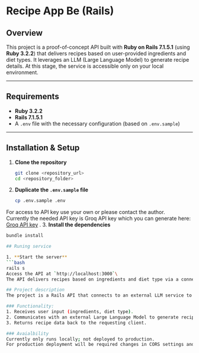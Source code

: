 # Recipe App Be (Rails)

## Overview
This project is a proof-of-concept API built with **Ruby on Rails 7.1.5.1** (using **Ruby 3.2.2**) that delivers recipes based on user-provided ingredients and diet types. It leverages an LLM (Large Language Model) to generate recipe details. At this stage, the service is accessible only on your local environment.

---

## Requirements
- **Ruby 3.2.2**
- **Rails 7.1.5.1**
- A `.env` file with the necessary configuration (based on `.env.sample`)

---

## Installation & Setup

1. **Clone the repository**
   ```bash
   git clone <repository_url>
   cd <repository_folder>

2. **Duplicate the `.env.sample` file**
   ```bash
   cp .env.sample .env
   
For access to API key use your own or please contact the author.\
Currently the needed API key is Groq API key which you can generate here: [Groq API key](https://console.groq.com/keys)
.
3. **Install the dependencies**
   ```bash
   bundle install
   
## Runing service

1. **Start the server**
   ```bash
   rails s
Access the API at `http://localhost:3000`\
The API delivers recipes based on ingredients and diet type via a connection to an external LLM service.

## Project description
The project is a Rails API that connects to an external LLM service to generate recipes based on user-provided ingredients and diet types. 

### Functionality:
1. Receives user input (ingredients, diet type).
2. Communicates with an external Large Language Model to generate recipes.
3. Returns recipe data back to the requesting client.

### Avaialbility
Currently only runs locally; not deployed to production.
For production deployment will be required changes in CORS settings and frontend app endpoints call(currently for POC hard coded).

